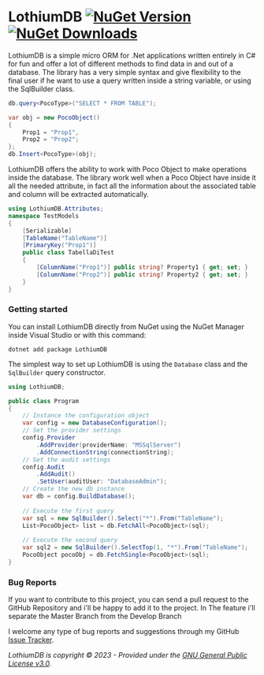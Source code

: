 # LothiumDB [![NuGet Version](https://img.shields.io/nuget/v/LothiumDB.svg?style=flat)](https://www.nuget.org/packages/LothiumDB/) [![NuGet Downloads](https://img.shields.io/nuget/v/LothiumDB.svg?style=flat)](https://www.nuget.org/packages/LothiumDB/)

LothiumDB is a simple micro ORM for .Net applications written entirely in C# for fun and offer a lot of different methods to find data in and out of a database. The library has a very simple syntax and give flexibility to the final user if he want to use a query written inside a string variable, or using the SqlBuilder class.

```csharp
db.query<PocoType>("SELECT * FROM TABLE");

var obj = new PocoObject()
{
    Prop1 = "Prop1",
    Prop2 = "Prop2";  
};
db.Insert<PocoType>(obj);
```

LothiumDB offers the ability to work with Poco Object to make operations inside the database.
The library work well when a Poco Object have inside it all the needed attribute, in fact all the information about the associated table and column will be extracted automatically.

```csharp
using LothiumDB.Attributes;
namespace TestModels
{
    [Serializable]
    [TableName("TableName")]
    [PrimaryKey("Prop1")]
    public class TabellaDiTest
    {
        [ColumnName("Prop1")] public string? Property1 { get; set; }
        [ColumnName("Prop2")] public string? Property2 { get; set; }
    }
}
```

### Getting started

You can install LothiumDB directly from NuGet using the NuGet Manager inside Visual Studio or with this command:

```
dotnet add package LothiumDB
```

The simplest way to set up LothiumDB is using the `Database` class and the `SqlBuilder` query constructor.

```csharp
using LothiumDB;

public class Program
{
    // Instance the configuration object
    var config = new DatabaseConfiguration();
    // Set the provider settings
    config.Provider
        .AddProvider(providerName: "MSSqlServer")
        .AddConnectionString(connectionString);
    // Set the audit settings
    config.Audit
        .AddAudit()
        .SetUser(auditUser: "DatabaseAdmin");
    // Create the new db instance
    var db = config.BuildDatabase(); 
    
    // Execute the first query
    var sql = new SqlBuilder().Select("*").From("TableName"); 
    List<PocoObject> list = db.FetchAll<PocoObject>(sql);
    
    // Execute the second query
    var sql2 = new SqlBuilder().SelectTop(1, "*").From("TableName"); 
    PocoObject pocoObj = db.FetchSingle<PocoObject>(sql);
}
```

### Bug Reports

If you want to contribute to this project, you can send a pull request to the GitHub Repository and i'll be happy to add it to the project.
In The feature i'll separate the Master Branch from the Develop Branch

I welcome any type of bug reports and suggestions through my GitHub [Issue Tracker](https://github.com/AndreaSantinato/LothiumDB/issues).

_LothiumDB is copyright &copy; 2023 - Provided under the [GNU General Public License v3.0](https://github.com/AndreaSantinato/LothiumDB/blob/main/LICENSE)._
